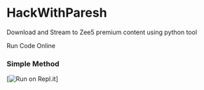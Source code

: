 # HackWithParesh

Download and Stream to Zee5 premium content using python tool

Run Code Online

### Simple Method

[![Run on Repl.it](https://replit.com/@HackWithParesh/HackWithParesh#Zee5.py)]
